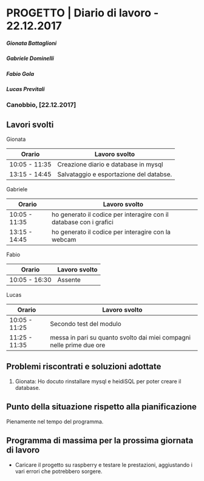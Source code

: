 # PROGETTO | Diario di lavoro - 22.12.2017
##### Gionata Battaglioni
##### Gabriele Dominelli
##### Fabio Gola
##### Lucas Previtali
### Canobbio, [22.12.2017]

## Lavori svolti
Gionata


|Orario        |Lavoro svolto                 |
|--------------|------------------------------|
|10:05 - 11:35 |Creazione diario e database in mysql|                     
|13:15 - 14:45 |Salvataggio e esportazione del databse.|

Gabriele

|Orario        |Lavoro svolto                 |
|--------------|------------------------------|
|10:05 - 11:35 |ho generato il codice per interagire con il database con i grafici|
|13:15 - 14:45 |ho generato il codice per interagire con la webcam|                         



Fabio

|Orario        |Lavoro svolto                 |
|--------------|------------------------------|
|10:05 - 16:30 | Assente |


Lucas


|Orario        |Lavoro svolto                 |
|--------------|------------------------------|
|10:05 - 11:25 | Secondo test del modulo |
|11:25 - 11:35 | messa in pari su quanto svolto dai miei compagni nelle prime due ore|



##  Problemi riscontrati e soluzioni adottate
1. Gionata: Ho docuto rinstallare mysql e heidiSQL per poter creare il database.


##  Punto della situazione rispetto alla pianificazione
Pienamente nel tempo del programma.

## Programma di massima per la prossima giornata di lavoro
- Caricare il progetto su raspberry e testare le prestazioni, aggiustando i vari errori che potrebbero sorgere.

